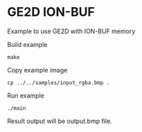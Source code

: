 # GE2D ION-BUF

Example to use GE2D with ION-BUF memory

Build example
```
make
```

Copy example image
```
cp ../../samples/input_rgba.bmp .
```

Run example
```
./main
```
Result output will be output.bmp file.